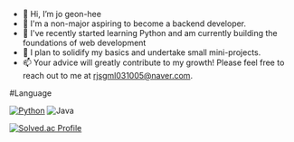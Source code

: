 - 👋 Hi, I’m jo geon-hee
- 👀 I'm a non-major aspiring to become a backend developer.
- 🌱  I've recently started learning Python and am currently building the foundations of web development
- 💞️ I plan to solidify my basics and undertake small mini-projects. 
- 📫 Your advice will greatly contribute to my growth! Please feel free to reach out to me at rjsgml031005@naver.com.
 
#Language

[![Python](https://img.shields.io/badge/Python-Intermediate-blue?logo=python&logoColor=white)](https://www.python.org/)
![Java](https://img.shields.io/badge/Java-007396.svg?&style=for-the-badge&logo=Java&logoColor=white)


[![Solved.ac Profile](http://mazassumnida.wtf/api/v2/generate_badge?boj=rjsgml031005)](https://solved.ac/rjsgml031005/)

